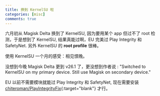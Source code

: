 ```yaml
---
title: 换到 KernelSU 啦
categories: [misc]
comments: true
---
```


 六月初从 Magisk Delta 换到了 KernelSU, 因为要用某个 app 但过不了 root 检测，于是想到了 KernelSU, 结果真能过啊，EU 完美过 Play Integrity 和 SafetyNet.  另外 KernelSU 的 **root profile** 很棒。

使用 KernelSU 一个月的感受：相见恨晚。

没想到今晚 Magisk Delta 更到 v26.1 了，更没想到作者说 : "Switched to KernelSU on my primary device. Still use Magisk on secondary device."

EU 以前不需要模块就能过 Play Integrity 和 SafetyNet, 现在需要安装 [chiteroman/PlayIntegrityFix](https://github.com/chiteroman/PlayIntegrityFix){:target="blank"} 才行。
